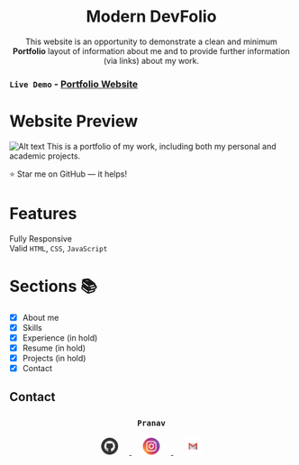 <h1 align="center">Modern DevFolio</h1>

<p align="center">This website is an opportunity to demonstrate a clean and minimum <b>Portfolio</b> layout of information about me and to provide further information (via links) about my work.<p>

### <code>Live Demo</code> - **[Portfolio Website](https://itspranav.codes/)**

# Website Preview

![Alt text](https://github.com/Akshatjalan/devfolio/blob/main/images/bentoPortfolio.png?raw=true "Main Page")
This is a portfolio of my work, including both my personal and academic projects.

:star: Star me on GitHub — it helps!

# Features

Fully Responsive\
 Valid `HTML`, `CSS`, `JavaScript`

# Sections 📚

- [x] About me
- [x] Skills
- [x] Experience (in hold)
- [x] Resume (in hold)
- [x] Projects (in hold)
- [x] Contact

## Contact

 <h3 align="center">
  <code> Pranav </code>
</h3>
  <p align="center">

  <a href="https://github.com/pranavranjithkannan">
    <img src="https://github.com/Akshatjalan/akshat/blob/master/Color/Github.svg" width="30" height="30" hspace="20">
  </a>

  <a href="https://www.instagram.com/thisispranav_/">
    <img src="https://github.com/Akshatjalan/akshat/blob/master/Color/Instagram.svg" width="30" height="30" hspace="20">
  </a>
    <a href="mailto:pranavsandle@gmail.com">
    <img src="https://github.com/Akshatjalan/akshat/blob/master/Color/Gmail.svg"  width="30" height="30" hspace="20">
  </a>

</p>
